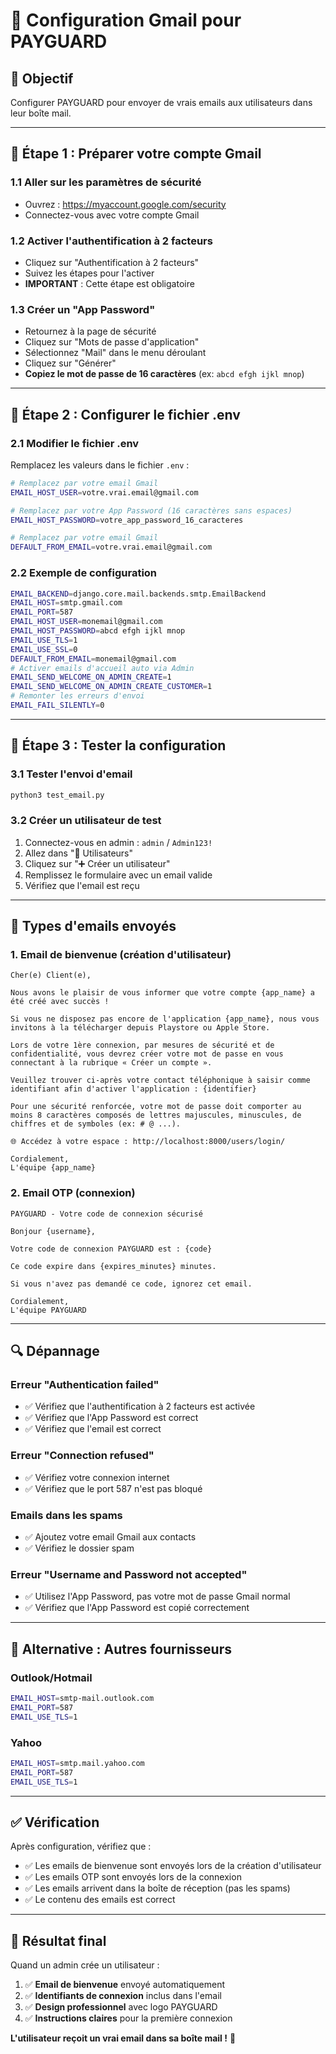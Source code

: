 # 📧 Configuration Gmail pour PAYGUARD

## 🎯 **Objectif**
Configurer PAYGUARD pour envoyer de vrais emails aux utilisateurs dans leur boîte mail.

---

## 🔧 **Étape 1 : Préparer votre compte Gmail**

### **1.1 Aller sur les paramètres de sécurité**
- Ouvrez : https://myaccount.google.com/security
- Connectez-vous avec votre compte Gmail

### **1.2 Activer l'authentification à 2 facteurs**
- Cliquez sur "Authentification à 2 facteurs"
- Suivez les étapes pour l'activer
- **IMPORTANT** : Cette étape est obligatoire

### **1.3 Créer un "App Password"**
- Retournez à la page de sécurité
- Cliquez sur "Mots de passe d'application"
- Sélectionnez "Mail" dans le menu déroulant
- Cliquez sur "Générer"
- **Copiez le mot de passe de 16 caractères** (ex: `abcd efgh ijkl mnop`)

---

## 🔧 **Étape 2 : Configurer le fichier .env**

### **2.1 Modifier le fichier .env**
Remplacez les valeurs dans le fichier `.env` :

```bash
# Remplacez par votre email Gmail
EMAIL_HOST_USER=votre.vrai.email@gmail.com

# Remplacez par votre App Password (16 caractères sans espaces)
EMAIL_HOST_PASSWORD=votre_app_password_16_caracteres

# Remplacez par votre email Gmail
DEFAULT_FROM_EMAIL=votre.vrai.email@gmail.com
```

### **2.2 Exemple de configuration**
```bash
EMAIL_BACKEND=django.core.mail.backends.smtp.EmailBackend
EMAIL_HOST=smtp.gmail.com
EMAIL_PORT=587
EMAIL_HOST_USER=monemail@gmail.com
EMAIL_HOST_PASSWORD=abcd efgh ijkl mnop
EMAIL_USE_TLS=1
EMAIL_USE_SSL=0
DEFAULT_FROM_EMAIL=monemail@gmail.com
# Activer emails d'accueil auto via Admin
EMAIL_SEND_WELCOME_ON_ADMIN_CREATE=1
EMAIL_SEND_WELCOME_ON_ADMIN_CREATE_CUSTOMER=1
# Remonter les erreurs d'envoi
EMAIL_FAIL_SILENTLY=0
```

---

## 🧪 **Étape 3 : Tester la configuration**

### **3.1 Tester l'envoi d'email**
```bash
python3 test_email.py
```

### **3.2 Créer un utilisateur de test**
1. Connectez-vous en admin : `admin` / `Admin123!`
2. Allez dans "👥 Utilisateurs"
3. Cliquez sur "➕ Créer un utilisateur"
4. Remplissez le formulaire avec un email valide
5. Vérifiez que l'email est reçu

---

## 📧 **Types d'emails envoyés**

### **1. Email de bienvenue (création d'utilisateur)**
```
Cher(e) Client(e),

Nous avons le plaisir de vous informer que votre compte {app_name} a été créé avec succès !

Si vous ne disposez pas encore de l'application {app_name}, nous vous invitons à la télécharger depuis Playstore ou Apple Store.

Lors de votre 1ère connexion, par mesures de sécurité et de confidentialité, vous devrez créer votre mot de passe en vous connectant à la rubrique « Créer un compte ».

Veuillez trouver ci-après votre contact téléphonique à saisir comme identifiant afin d'activer l'application : {identifier}

Pour une sécurité renforcée, votre mot de passe doit comporter au moins 8 caractères composés de lettres majuscules, minuscules, de chiffres et de symboles (ex: # @ ...).

🌐 Accédez à votre espace : http://localhost:8000/users/login/

Cordialement,
L'équipe {app_name}
```

### **2. Email OTP (connexion)**
```
PAYGUARD - Votre code de connexion sécurisé

Bonjour {username},

Votre code de connexion PAYGUARD est : {code}

Ce code expire dans {expires_minutes} minutes.

Si vous n'avez pas demandé ce code, ignorez cet email.

Cordialement,
L'équipe PAYGUARD
```

---

## 🔍 **Dépannage**

### **Erreur "Authentication failed"**
- ✅ Vérifiez que l'authentification à 2 facteurs est activée
- ✅ Vérifiez que l'App Password est correct
- ✅ Vérifiez que l'email est correct

### **Erreur "Connection refused"**
- ✅ Vérifiez votre connexion internet
- ✅ Vérifiez que le port 587 n'est pas bloqué

### **Emails dans les spams**
- ✅ Ajoutez votre email Gmail aux contacts
- ✅ Vérifiez le dossier spam

### **Erreur "Username and Password not accepted"**
- ✅ Utilisez l'App Password, pas votre mot de passe Gmail normal
- ✅ Vérifiez que l'App Password est copié correctement

---

## 🚀 **Alternative : Autres fournisseurs**

### **Outlook/Hotmail**
```bash
EMAIL_HOST=smtp-mail.outlook.com
EMAIL_PORT=587
EMAIL_USE_TLS=1
```

### **Yahoo**
```bash
EMAIL_HOST=smtp.mail.yahoo.com
EMAIL_PORT=587
EMAIL_USE_TLS=1
```

---

## ✅ **Vérification**

Après configuration, vérifiez que :
- ✅ Les emails de bienvenue sont envoyés lors de la création d'utilisateur
- ✅ Les emails OTP sont envoyés lors de la connexion
- ✅ Les emails arrivent dans la boîte de réception (pas les spams)
- ✅ Le contenu des emails est correct

---

## 🎯 **Résultat final**

Quand un admin crée un utilisateur :
1. ✅ **Email de bienvenue** envoyé automatiquement
2. ✅ **Identifiants de connexion** inclus dans l'email
3. ✅ **Design professionnel** avec logo PAYGUARD
4. ✅ **Instructions claires** pour la première connexion

**L'utilisateur reçoit un vrai email dans sa boîte mail !** 🎉